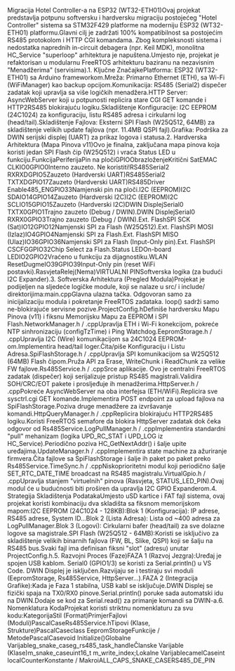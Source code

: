 Migracija Hotel Controller-a na ESP32 (WT32-ETH01)Ovaj projekat predstavlja potpunu softversku i hardversku migraciju postojećeg "Hotel Controller" sistema sa STM32F429 platforme na moderniju ESP32 (WT32-ETH01) platformu.Glavni cilj je zadržati 100% kompatibilnost sa postojećim RS485 protokolom i HTTP CGI komandama. Zbog kompleksnosti sistema i nedostatka naprednih in-circuit debagera (npr. Keil MDK), monolitna HC_Service "superloop" arhitektura je napuštena.Umjesto nje, projekat je refaktorisan u modularnu FreeRTOS arhitekturu baziranu na nezavisnim "Menadžerima" (servisima).1. Ključne ZnačajkePlatforma: ESP32 (WT32-ETH01) sa Arduino frameworkom.Mreža: Primarno Ethernet (ETH), sa Wi-Fi (WiFiManager) kao backup opcijom.Komunikacija: RS485 (Serial2) dispečer zadatak koji upravlja sa više logičkih menadžera.HTTP Server: AsyncWebServer koji u potpunosti replicira stare CGI GET komande i HTTP2RS485 blokirajuću logiku.Skladištenje Konfiguracije: I2C EEPROM (24C1024) za konfiguraciju, listu RS485 adresa i cirkularni log (head/tail).Skladištenje Fajlova: Eksterni SPI Flash (W25Q512, 64MB) za skladištenje velikih update fajlova (npr. 11.4MB QSPI fajl).Grafika: Podrška za DWIN serijski displej (UART) za prikaz logova i statusa.2. Hardverska Arhitektura (Mapa Pinova v11)Ovo je finalna, zaključana mapa pinova koja koristi jedan SPI Flash čip (W25Q512) i vraća Status LED u funkciju.FunkcijaPeriferijaPin na pločiGPIOObrazloženjeKritični SatEMAC CLKIO0GPIO0Interno zauzeto. Ne koristiti!RS485Serial2 RXRXDGPIO5Zauzeto (Hardverski UART)RS485Serial2 TXTXDGPIO17Zauzeto (Hardverski UART)RS485Driver Enable485_ENGPIO33Namjenski pin na ploči.I2C (EEPROM)I2C SDAIO14GPIO14Zauzeto (Hardverski I2C)I2C (EEPROM)I2C SCLIO15GPIO15Zauzeto (Hardverski I2C)DWIN DisplejSerial0 TXTX0GPIO1Trajno zauzeto (Debug / DWIN).DWIN DisplejSerial0 RXRX0GPIO3Trajno zauzeto (Debug / DWIN).Ext. FlashSPI SCK (Sat)IO12GPIO12Namjenski SPI za Flash (W25Q512).Ext. FlashSPI MOSI (Izlaz)IO4GPIO4Namjenski SPI za Flash.Ext. FlashSPI MISO (Ulaz)IO36GPIO36Namjenski SPI za Flash (Input-Only pin).Ext. FlashSPI CSCFGGPIO32Chip Select za Flash.Status LEDOn-board LEDIO2GPIO2Vraćeno u funkciju za dijagnostiku.WLAN ResetDugmeIO39GPIO39Input-Only pin (reset WiFi postavki).RasvjetaRelej(Nema)VIRTUALNI PINSoftverska logika (za budući I2C Expander).3. Softverska Arhitektura (Pregled Modula)Projekat je podijeljen na sljedeće logičke module, koji se nalaze u src/ i include/ direktorijima:main.cppGlavna ulazna tačka. Odgovoran samo za inicijalizaciju modula i pokretanje FreeRTOS zadataka. loop() sadrži samo ne-blokirajuće servisne pozive.ProjectConfig.hDefiniše hardversku Mapu Pinova (v11) i fiksnu Memorijsku Mapu za EEPROM i SPI Flash.NetworkManager.h / .cppUpravlja ETH i Wi-Fi konekcijom, pokreće NTP sinhronizaciju (configTzTime) i Ping Watchdog.EepromStorage.h / .cppUpravlja I2C (Wire) komunikacijom sa 24C1024 EEPROM-om.Implementira head/tail loger.Čita/piše Konfiguraciju i Listu Adresa.SpiFlashStorage.h / .cppUpravlja SPI komunikacijom sa W25Q512 (64MB) Flash čipom.Pruža API za Erase, WriteChunk i ReadChunk za velike FW fajlove.Rs485Service.h / .cppSrce aplikacije. Ovo je centralni FreeRTOS zadatak (dispečer) koji serijalizuje pristup RS485 magistrali.Validira SOH/CRC/EOT pakete i prosljeđuje ih menadžerima.HttpServer.h / .cppPokreće AsyncWebServer na oba interfejsa (ETH/WiFi).Replicira sve sysctrl.cgi GET komande.Implementira POST endpoint za upload fajlova na SpiFlashStorage.Poziva druge menadžere za izvršavanje komandi.HttpQueryManager.h / .cppReplicira blokirajuću HTTP2RS485 logiku.Koristi FreeRTOS semafore da blokira HttpServer zadatak dok čeka odgovor od Rs485Service.LogPullManager.h / .cppImplementira standardni "pull" mehanizam (logika UPD_RC_STAT i UPD_LOG iz HC_Service).Periodično poziva HC_GetNextAddr() i šalje upite uređajima.UpdateManager.h / .cppImplementira state machine za ažuriranje firmvera.Čita fajlove sa SpiFlashStorage i šalje ih paket po paket preko Rs485Service.TimeSync.h / .cppNiskoprioritetni modul koji periodično šalje SET_RTC_DATE_TIME broadcast na RS485 magistralu.VirtualGpio.h / .cppUpravlja stanjem "virtuelnih" pinova (Rasvjeta, STATUS_LED_PIN).Ovaj modul će u budućnosti biti proširen da upravlja I2C GPIO Expanderom.4. Strategija Skladištenja PodatakaUmjesto uSD kartice i FAT fajl sistema, ovaj projekat koristi kombinaciju dva skladišta sa fiksnom memorijskom mapom:I2C EEPROM (24C1024 - 128KB):Blok 1 (Konfiguracija): IP adrese, RS485 adrese, System ID...Blok 2 (Lista Adresa): Lista od ~400 adresa za LogPullManager.Blok 3 (Logovi): Cirkularni bafer (head/tail) za sve dolazne logove sa magistrale.SPI Flash (W25Q512 - 64MB):Koristi se isključivo za skladištenje velikih binarnih fajlova (FW, BL, Slike, QSPI) koji se šalju na RS485 bus.Svaki fajl ima definisan fiksni "slot" (adresu) unutar ProjectConfig.h.5. Razvojni Proces (Faze)FAZA 1 (Razvoj Jezgra):Uređaj je spojen USB kablom. Serial0 (GPIO1/3) se koristi za Serial.println() u VS Code. DWIN Displej je isključen.Razvijaju se i testiraju svi moduli (EepromStorage, Rs485Service, HttpServer...).FAZA 2 (Integracija Grafike):Kada je Faza 1 stabilna, USB kabl se isključuje.DWIN Displej se fizički spaja na TX0/RX0 pinove.Serial.println() poruke sada automatski idu na DWIN.Dodaje se kod za Serial.read() za primanje komandi sa DWIN-a.6. Nomenklatura KodaProjekat koristi striktnu nomenklaturu za svu kodu:KategorijaStil (Format)PrimjerFajlovi (Moduli)PascalCaseRs485Service.hTipovi (Klase, Strukture)PascalCaseclass EepromStorageFunkcije / MetodePascalCasevoid Initialize()Globalne Varijableg_snake_caseg_rs485_task_handleČlanske Varijable (Klase)m_snake_caseuint16_t m_write_index;Lokalne VarijablecamelCaseint localCounterKonstante / MakroiALL_CAPS_SNAKE_CASERS485_DE_PIN